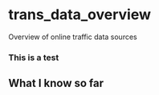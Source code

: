 # trans_data_overview
Overview of online traffic data sources


### This is a test
## What I know so far

<!--START_SECTION:learn-->
<!--END_SECTION:learn-->
